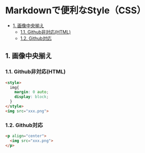 # Markdownで便利なStyle（CSS）

- [1. 画像中央揃え](#1-画像中央揃え)
  - [1.1. Github非対応(HTML)](#11-github非対応html)
  - [1.2. Github対応](#12-github対応)

## 1. 画像中央揃え

### 1.1. Github非対応(HTML)
```HTML
<style>
  img{
    margin: 0 auto;
    display: block;
  }
</style>
<img src="xxx.png">
```

### 1.2. Github対応
```Markdown
<p align="center">
  <img src="xxx.png">
</p>
```